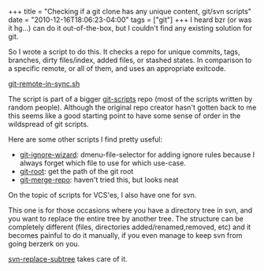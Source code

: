 +++
title = "Checking if a git clone has any unique content, git/svn scripts"
date = "2010-12-16T18:06:23-04:00"
tags = ["git"]
+++
I heard bzr (or was it hg...) can do it out-of-the-box, but I couldn't find any existing solution for git.<br />

So I wrote a script to do this.  It checks a repo for unique commits, tags, branches, dirty files/index, added files, or stashed states.  In comparison to a specific remote, or all of them, and uses an appropriate exitcode.<br />

<a href="https://github.com/Dieterbe/git-scripts/blob/master/git-remote-in-sync.sh">git-remote-in-sync.sh</a><br />

The script is part of a bigger <a href="https://github.com/Dieterbe/git-scripts/">git-scripts</a> repo (most of the scripts written by random people).  Although the original repo creator hasn't gotten back to me this seems like a good starting point to have some sense of order in the wildspread of git scripts.</p>

<p>Here are some other scripts I find pretty useful:<!--more--></p>

<ul>

<li><a href="https://github.com/Dieterbe/git-scripts/blob/master/git-ignore-wizard">git-ignore-wizard</a>: dmenu-file-selector for adding ignore rules because I always forget which file to use for which use-case.</li>

<li><a href="https://github.com/Dieterbe/git-scripts/blob/master/git-root">git-root</a>: get the path of the git root</li>

<li><a href="https://github.com/Dieterbe/git-scripts/blob/master/git-merge-repo">git-merge-repo</a>: haven't tried this, but looks neat</li>

</ul>

<p>On the topic of scripts for VCS'es, I also have one for svn.<br />

This one is for those occasions where you have a directory tree in svn, and you want to replace the entire tree by another tree.  The structure can be completely different (files, directories added/renamed,removed, etc) and it becomes painful to do it manually, if you even manage to keep svn from going berzerk on you.<br />

<a href="https://github.com/Dieterbe/svn-scripts/blob/master/svn-replace-subtree">svn-replace-subtree</a> takes care of it.</p>

